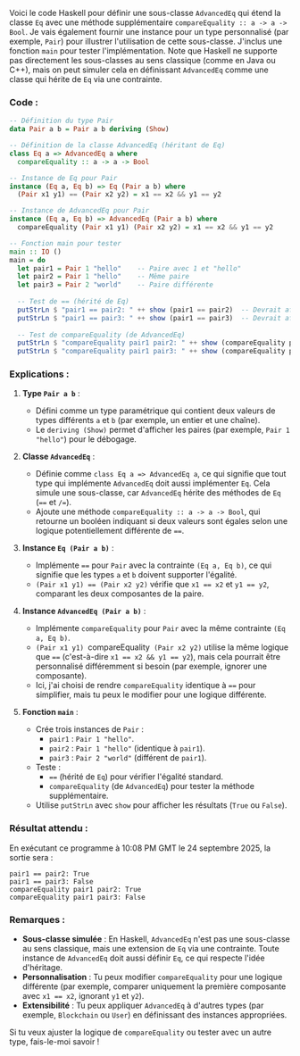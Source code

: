 Voici le code Haskell pour définir une sous-classe `AdvancedEq` qui étend la classe `Eq` avec une méthode supplémentaire `compareEquality :: a -> a -> Bool`. Je vais également fournir une instance pour un type personnalisé (par exemple, `Pair`) pour illustrer l'utilisation de cette sous-classe. J'inclus une fonction `main` pour tester l'implémentation. Note que Haskell ne supporte pas directement les sous-classes au sens classique (comme en Java ou C++), mais on peut simuler cela en définissant `AdvancedEq` comme une classe qui hérite de `Eq` via une contrainte.

### Code :
```haskell
-- Définition du type Pair
data Pair a b = Pair a b deriving (Show)

-- Définition de la classe AdvancedEq (héritant de Eq)
class Eq a => AdvancedEq a where
  compareEquality :: a -> a -> Bool

-- Instance de Eq pour Pair
instance (Eq a, Eq b) => Eq (Pair a b) where
  (Pair x1 y1) == (Pair x2 y2) = x1 == x2 && y1 == y2

-- Instance de AdvancedEq pour Pair
instance (Eq a, Eq b) => AdvancedEq (Pair a b) where
  compareEquality (Pair x1 y1) (Pair x2 y2) = x1 == x2 && y1 == y2

-- Fonction main pour tester
main :: IO ()
main = do
  let pair1 = Pair 1 "hello"    -- Paire avec 1 et "hello"
  let pair2 = Pair 1 "hello"    -- Même paire
  let pair3 = Pair 2 "world"    -- Paire différente
  
  -- Test de == (hérité de Eq)
  putStrLn $ "pair1 == pair2: " ++ show (pair1 == pair2)  -- Devrait afficher True
  putStrLn $ "pair1 == pair3: " ++ show (pair1 == pair3)  -- Devrait afficher False
  
  -- Test de compareEquality (de AdvancedEq)
  putStrLn $ "compareEquality pair1 pair2: " ++ show (compareEquality pair1 pair2)  -- Devrait afficher True
  putStrLn $ "compareEquality pair1 pair3: " ++ show (compareEquality pair1 pair3)  -- Devrait afficher False
```

### Explications :
1. **Type `Pair a b`** :
   - Défini comme un type paramétrique qui contient deux valeurs de types différents `a` et `b` (par exemple, un entier et une chaîne).
   - Le `deriving (Show)` permet d'afficher les paires (par exemple, `Pair 1 "hello"`) pour le débogage.

2. **Classe `AdvancedEq`** :
   - Définie comme `class Eq a => AdvancedEq a`, ce qui signifie que tout type qui implémente `AdvancedEq` doit aussi implémenter `Eq`. Cela simule une sous-classe, car `AdvancedEq` hérite des méthodes de `Eq` (`==` et `/=`).
   - Ajoute une méthode `compareEquality :: a -> a -> Bool`, qui retourne un booléen indiquant si deux valeurs sont égales selon une logique potentiellement différente de `==`.

3. **Instance `Eq (Pair a b)`** :
   - Implémente `==` pour `Pair` avec la contrainte `(Eq a, Eq b)`, ce qui signifie que les types `a` et `b` doivent supporter l'égalité.
   - `(Pair x1 y1) == (Pair x2 y2)` vérifie que `x1 == x2` et `y1 == y2`, comparant les deux composantes de la paire.

4. **Instance `AdvancedEq (Pair a b)`** :
   - Implémente `compareEquality` pour `Pair` avec la même contrainte `(Eq a, Eq b)`.
   - `(Pair x1 y1) `compareEquality` (Pair x2 y2)` utilise la même logique que `==` (c'est-à-dire `x1 == x2 && y1 == y2`), mais cela pourrait être personnalisé différemment si besoin (par exemple, ignorer une composante).
   - Ici, j'ai choisi de rendre `compareEquality` identique à `==` pour simplifier, mais tu peux le modifier pour une logique différente.

5. **Fonction `main`** :
   - Crée trois instances de `Pair` :
     - `pair1` : `Pair 1 "hello"`.
     - `pair2` : `Pair 1 "hello"` (identique à `pair1`).
     - `pair3` : `Pair 2 "world"` (différent de `pair1`).
   - Teste :
     - `==` (hérité de `Eq`) pour vérifier l'égalité standard.
     - `compareEquality` (de `AdvancedEq`) pour tester la méthode supplémentaire.
   - Utilise `putStrLn` avec `show` pour afficher les résultats (`True` ou `False`).

### Résultat attendu :
En exécutant ce programme à 10:08 PM GMT le 24 septembre 2025, la sortie sera :
```
pair1 == pair2: True
pair1 == pair3: False
compareEquality pair1 pair2: True
compareEquality pair1 pair3: False
```

### Remarques :
- **Sous-classe simulée** : En Haskell, `AdvancedEq` n'est pas une sous-classe au sens classique, mais une extension de `Eq` via une contrainte. Toute instance de `AdvancedEq` doit aussi définir `Eq`, ce qui respecte l'idée d'héritage.
- **Personnalisation** : Tu peux modifier `compareEquality` pour une logique différente (par exemple, comparer uniquement la première composante avec `x1 == x2`, ignorant `y1` et `y2`).
- **Extensibilité** : Tu peux appliquer `AdvancedEq` à d'autres types (par exemple, `Blockchain` ou `User`) en définissant des instances appropriées.

Si tu veux ajuster la logique de `compareEquality` ou tester avec un autre type, fais-le-moi savoir !
